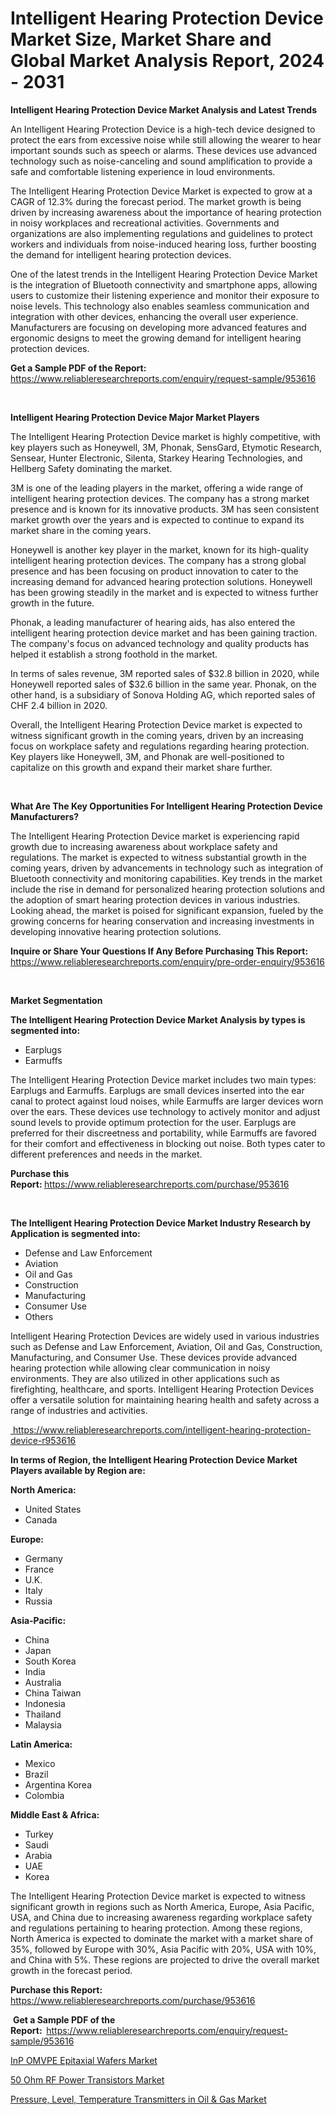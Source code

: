 <p><h1>Intelligent Hearing Protection Device Market Size, Market Share and Global Market Analysis Report, 2024 - 2031</h1></p><p><strong>Intelligent Hearing Protection Device Market Analysis and Latest Trends</strong></p>
<p><p>An Intelligent Hearing Protection Device is a high-tech device designed to protect the ears from excessive noise while still allowing the wearer to hear important sounds such as speech or alarms. These devices use advanced technology such as noise-canceling and sound amplification to provide a safe and comfortable listening experience in loud environments.</p><p>The Intelligent Hearing Protection Device Market is expected to grow at a CAGR of 12.3% during the forecast period. The market growth is being driven by increasing awareness about the importance of hearing protection in noisy workplaces and recreational activities. Governments and organizations are also implementing regulations and guidelines to protect workers and individuals from noise-induced hearing loss, further boosting the demand for intelligent hearing protection devices.</p><p>One of the latest trends in the Intelligent Hearing Protection Device Market is the integration of Bluetooth connectivity and smartphone apps, allowing users to customize their listening experience and monitor their exposure to noise levels. This technology also enables seamless communication and integration with other devices, enhancing the overall user experience. Manufacturers are focusing on developing more advanced features and ergonomic designs to meet the growing demand for intelligent hearing protection devices.</p></p>
<p><strong>Get a Sample PDF of the Report:&nbsp;</strong> <a href="https://www.reliableresearchreports.com/enquiry/request-sample/953616">https://www.reliableresearchreports.com/enquiry/request-sample/953616</a></p>
<p>&nbsp;</p>
<p><strong>Intelligent Hearing Protection Device Major Market Players</strong></p>
<p><p>The Intelligent Hearing Protection Device market is highly competitive, with key players such as Honeywell, 3M, Phonak, SensGard, Etymotic Research, Sensear, Hunter Electronic, Silenta, Starkey Hearing Technologies, and Hellberg Safety dominating the market. </p><p>3M is one of the leading players in the market, offering a wide range of intelligent hearing protection devices. The company has a strong market presence and is known for its innovative products. 3M has seen consistent market growth over the years and is expected to continue to expand its market share in the coming years.</p><p>Honeywell is another key player in the market, known for its high-quality intelligent hearing protection devices. The company has a strong global presence and has been focusing on product innovation to cater to the increasing demand for advanced hearing protection solutions. Honeywell has been growing steadily in the market and is expected to witness further growth in the future.</p><p>Phonak, a leading manufacturer of hearing aids, has also entered the intelligent hearing protection device market and has been gaining traction. The company's focus on advanced technology and quality products has helped it establish a strong foothold in the market.</p><p>In terms of sales revenue, 3M reported sales of $32.8 billion in 2020, while Honeywell reported sales of $32.6 billion in the same year. Phonak, on the other hand, is a subsidiary of Sonova Holding AG, which reported sales of CHF 2.4 billion in 2020.</p><p>Overall, the Intelligent Hearing Protection Device market is expected to witness significant growth in the coming years, driven by an increasing focus on workplace safety and regulations regarding hearing protection. Key players like Honeywell, 3M, and Phonak are well-positioned to capitalize on this growth and expand their market share further.</p></p>
<p>&nbsp;</p>
<p><strong>What Are The Key Opportunities For Intelligent Hearing Protection Device Manufacturers?</strong></p>
<p><p>The Intelligent Hearing Protection Device market is experiencing rapid growth due to increasing awareness about workplace safety and regulations. The market is expected to witness substantial growth in the coming years, driven by advancements in technology such as integration of Bluetooth connectivity and monitoring capabilities. Key trends in the market include the rise in demand for personalized hearing protection solutions and the adoption of smart hearing protection devices in various industries. Looking ahead, the market is poised for significant expansion, fueled by the growing concerns for hearing conservation and increasing investments in developing innovative hearing protection solutions.</p></p>
<p><strong>Inquire or Share Your Questions If Any Before Purchasing This Report:</strong> <a href="https://www.reliableresearchreports.com/enquiry/pre-order-enquiry/953616">https://www.reliableresearchreports.com/enquiry/pre-order-enquiry/953616</a></p>
<p>&nbsp;</p>
<p><strong>Market Segmentation</strong></p>
<p><strong>The Intelligent Hearing Protection Device Market Analysis by types is segmented into:</strong></p>
<p><ul><li>Earplugs</li><li>Earmuffs</li></ul></p>
<p><p>The Intelligent Hearing Protection Device market includes two main types: Earplugs and Earmuffs. Earplugs are small devices inserted into the ear canal to protect against loud noises, while Earmuffs are larger devices worn over the ears. These devices use technology to actively monitor and adjust sound levels to provide optimum protection for the user. Earplugs are preferred for their discreetness and portability, while Earmuffs are favored for their comfort and effectiveness in blocking out noise. Both types cater to different preferences and needs in the market.</p></p>
<p><strong>Purchase this Report:&nbsp;</strong><a href="https://www.reliableresearchreports.com/purchase/953616">https://www.reliableresearchreports.com/purchase/953616</a></p>
<p>&nbsp;</p>
<p><strong>The Intelligent Hearing Protection Device Market Industry Research by Application is segmented into:</strong></p>
<p><ul><li>Defense and Law Enforcement</li><li>Aviation</li><li>Oil and Gas</li><li>Construction</li><li>Manufacturing</li><li>Consumer Use</li><li>Others</li></ul></p>
<p><p>Intelligent Hearing Protection Devices are widely used in various industries such as Defense and Law Enforcement, Aviation, Oil and Gas, Construction, Manufacturing, and Consumer Use. These devices provide advanced hearing protection while allowing clear communication in noisy environments. They are also utilized in other applications such as firefighting, healthcare, and sports. Intelligent Hearing Protection Devices offer a versatile solution for maintaining hearing health and safety across a range of industries and activities.</p></p>
<p><a href="https://www.reliableresearchreports.com/intelligent-hearing-protection-device-r953616">&nbsp;https://www.reliableresearchreports.com/intelligent-hearing-protection-device-r953616</a></p>
<p><strong>In terms of Region, the Intelligent Hearing Protection Device Market Players available by Region are:</strong></p>
<p>
    <p> <strong> North America: </strong>
        <ul>
            <li>United States</li>
            <li>Canada</li>
        </ul>
        </p> 
    <p> <strong> Europe: </strong>
        <ul>
            <li>Germany</li>
            <li>France</li>
            <li>U.K.</li>
            <li>Italy</li>
            <li>Russia</li>
        </ul>
        </p> 
    <p> <strong> Asia-Pacific: </strong>
        <ul>
            <li>China</li>
            <li>Japan</li>
            <li>South Korea</li>
            <li>India</li>
            <li>Australia</li>
            <li>China Taiwan</li>
            <li>Indonesia</li>
            <li>Thailand</li>
            <li>Malaysia</li>
        </ul>
        </p> 
    <p> <strong> Latin America: </strong>
        <ul>
            <li>Mexico</li>
            <li>Brazil</li>
            <li>Argentina Korea</li>
            <li>Colombia</li>
        </ul>
        </p> 
    <p> <strong> Middle East & Africa: </strong>
        <ul>
            <li>Turkey</li>
            <li>Saudi</li>
            <li>Arabia</li>
            <li>UAE</li>
            <li>Korea</li>
        </ul>
    </p>
    </p>
<p><p>The Intelligent Hearing Protection Device market is expected to witness significant growth in regions such as North America, Europe, Asia Pacific, USA, and China due to increasing awareness regarding workplace safety and regulations pertaining to hearing protection. Among these regions, North America is expected to dominate the market with a market share of 35%, followed by Europe with 30%, Asia Pacific with 20%, USA with 10%, and China with 5%. These regions are projected to drive the overall market growth in the forecast period.</p></p>
<p><strong>Purchase this Report: </strong><a href="https://www.reliableresearchreports.com/purchase/953616">https://www.reliableresearchreports.com/purchase/953616</a></p>
<p>&nbsp;<strong>Get a Sample PDF of the Report:&nbsp;&nbsp;</strong><a href="https://www.reliableresearchreports.com/enquiry/request-sample/953616">https://www.reliableresearchreports.com/enquiry/request-sample/953616</a></p>
<p><strong></strong></p>
<p><p><a href="https://www.linkedin.com/pulse/inp-omvpe-epitaxial-wafers-market-outlook-industry-overview-ukuqe">InP OMVPE Epitaxial Wafers Market</a></p><p><a href="https://www.linkedin.com/pulse/50-ohm-rf-power-transistors-market-size-trends-complete-industry-bmrce">50 Ohm RF Power Transistors Market</a></p><p><a href="https://www.linkedin.com/pulse/pressure-level-temperature-transmitters-oil-amp-gas-mtrle">Pressure, Level, Temperature Transmitters in Oil & Gas Market</a></p></p>